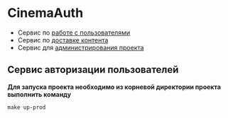 # CinemaAuth

- Сервис по [работе с пользователями](https://github.com/artemps/CinemaAuth)
- Сервис по [доставке контента](https://github.com/Fr0stFree/Yandex-Python-Middle-Sprint-5)
- Сервис для [администрирования проекта](https://github.com/Fr0stFree/Yandex-Python-Middle-Sprint-3)

## Сервис авторизации пользователей

**Для запуска проекта необходимо из корневой директории проекта выполнить команду**
```shell
make up-prod
```

